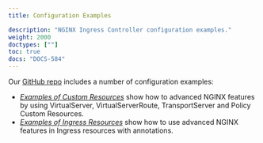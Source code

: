```yaml
---
title: Configuration Examples

description: "NGINX Ingress Controller configuration examples."
weight: 2000
doctypes: [""]
toc: true
docs: "DOCS-584"
---
```



Our [GitHub repo](https://github.com/nginxinc/kubernetes-ingress) includes a number of configuration examples:
* [*Examples of Custom Resources*](https://github.com/nginxinc/kubernetes-ingress/tree/v2.4.1/examples/custom-resources) show how to advanced NGINX features by using VirtualServer, VirtualServerRoute, TransportServer and Policy Custom Resources.
* [*Examples of Ingress Resources*](https://github.com/nginxinc/kubernetes-ingress/tree/v2.4.1/examples/ingress-resources) show how to use advanced NGINX features in Ingress resources with annotations.
